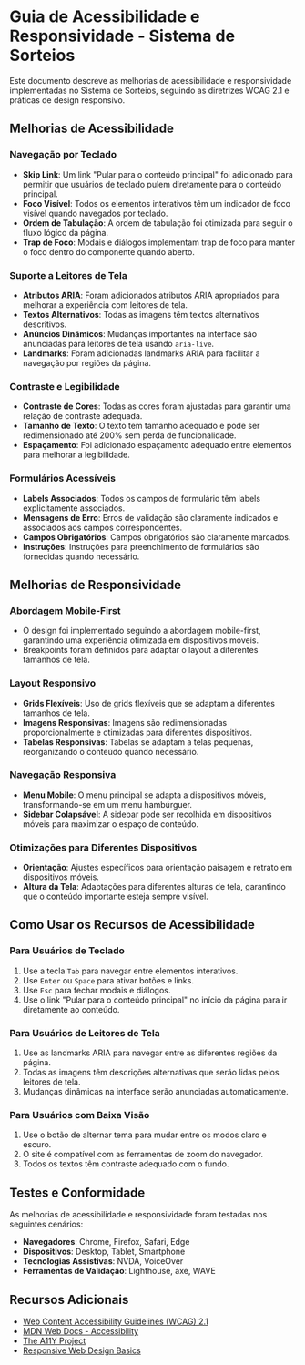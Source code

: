 # Guia de Acessibilidade e Responsividade - Sistema de Sorteios

Este documento descreve as melhorias de acessibilidade e responsividade implementadas no Sistema de Sorteios, seguindo as diretrizes WCAG 2.1 e práticas de design responsivo.

## Melhorias de Acessibilidade

### Navegação por Teclado

- **Skip Link**: Um link "Pular para o conteúdo principal" foi adicionado para permitir que usuários de teclado pulem diretamente para o conteúdo principal.
- **Foco Visível**: Todos os elementos interativos têm um indicador de foco visível quando navegados por teclado.
- **Ordem de Tabulação**: A ordem de tabulação foi otimizada para seguir o fluxo lógico da página.
- **Trap de Foco**: Modais e diálogos implementam trap de foco para manter o foco dentro do componente quando aberto.

### Suporte a Leitores de Tela

- **Atributos ARIA**: Foram adicionados atributos ARIA apropriados para melhorar a experiência com leitores de tela.
- **Textos Alternativos**: Todas as imagens têm textos alternativos descritivos.
- **Anúncios Dinâmicos**: Mudanças importantes na interface são anunciadas para leitores de tela usando `aria-live`.
- **Landmarks**: Foram adicionadas landmarks ARIA para facilitar a navegação por regiões da página.

### Contraste e Legibilidade

- **Contraste de Cores**: Todas as cores foram ajustadas para garantir uma relação de contraste adequada.
- **Tamanho de Texto**: O texto tem tamanho adequado e pode ser redimensionado até 200% sem perda de funcionalidade.
- **Espaçamento**: Foi adicionado espaçamento adequado entre elementos para melhorar a legibilidade.

### Formulários Acessíveis

- **Labels Associados**: Todos os campos de formulário têm labels explicitamente associados.
- **Mensagens de Erro**: Erros de validação são claramente indicados e associados aos campos correspondentes.
- **Campos Obrigatórios**: Campos obrigatórios são claramente marcados.
- **Instruções**: Instruções para preenchimento de formulários são fornecidas quando necessário.

## Melhorias de Responsividade

### Abordagem Mobile-First

- O design foi implementado seguindo a abordagem mobile-first, garantindo uma experiência otimizada em dispositivos móveis.
- Breakpoints foram definidos para adaptar o layout a diferentes tamanhos de tela.

### Layout Responsivo

- **Grids Flexíveis**: Uso de grids flexíveis que se adaptam a diferentes tamanhos de tela.
- **Imagens Responsivas**: Imagens são redimensionadas proporcionalmente e otimizadas para diferentes dispositivos.
- **Tabelas Responsivas**: Tabelas se adaptam a telas pequenas, reorganizando o conteúdo quando necessário.

### Navegação Responsiva

- **Menu Mobile**: O menu principal se adapta a dispositivos móveis, transformando-se em um menu hambúrguer.
- **Sidebar Colapsável**: A sidebar pode ser recolhida em dispositivos móveis para maximizar o espaço de conteúdo.

### Otimizações para Diferentes Dispositivos

- **Orientação**: Ajustes específicos para orientação paisagem e retrato em dispositivos móveis.
- **Altura da Tela**: Adaptações para diferentes alturas de tela, garantindo que o conteúdo importante esteja sempre visível.

## Como Usar os Recursos de Acessibilidade

### Para Usuários de Teclado

1. Use a tecla `Tab` para navegar entre elementos interativos.
2. Use `Enter` ou `Space` para ativar botões e links.
3. Use `Esc` para fechar modais e diálogos.
4. Use o link "Pular para o conteúdo principal" no início da página para ir diretamente ao conteúdo.

### Para Usuários de Leitores de Tela

1. Use as landmarks ARIA para navegar entre as diferentes regiões da página.
2. Todas as imagens têm descrições alternativas que serão lidas pelos leitores de tela.
3. Mudanças dinâmicas na interface serão anunciadas automaticamente.

### Para Usuários com Baixa Visão

1. Use o botão de alternar tema para mudar entre os modos claro e escuro.
2. O site é compatível com as ferramentas de zoom do navegador.
3. Todos os textos têm contraste adequado com o fundo.

## Testes e Conformidade

As melhorias de acessibilidade e responsividade foram testadas nos seguintes cenários:

- **Navegadores**: Chrome, Firefox, Safari, Edge
- **Dispositivos**: Desktop, Tablet, Smartphone
- **Tecnologias Assistivas**: NVDA, VoiceOver
- **Ferramentas de Validação**: Lighthouse, axe, WAVE

## Recursos Adicionais

- [Web Content Accessibility Guidelines (WCAG) 2.1](https://www.w3.org/TR/WCAG21/)
- [MDN Web Docs - Accessibility](https://developer.mozilla.org/en-US/docs/Web/Accessibility)
- [The A11Y Project](https://www.a11yproject.com/)
- [Responsive Web Design Basics](https://web.dev/responsive-web-design-basics/)